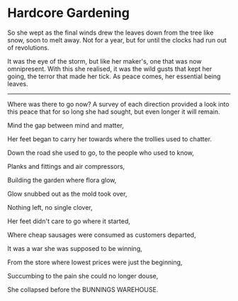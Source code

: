 # Hardcore Gardening

So she wept as the final winds drew the leaves down from the tree like snow, soon to melt away. Not for a year, but for until the clocks had run out of revolutions. 

It was the eye of the storm, but like her maker's, one that was now omnipresent. With this she realised, it was the wild gusts that kept her going, the terror that made her tick. As peace comes, her essential being leaves. 

---

Where was there to go now? A survey of each direction provided a look into this peace that for so long she had sought, but even longer it will remain. 

Mind the gap between mind and matter, 

Her feet began to carry her towards where the trollies used to chatter. 

Down the road she used to go, to the people who used to know,

Planks and fittings and air compressors,

Building the garden where flora glow,

Glow snubbed out as the mold took over,

Nothing left, no single clover,

Her feet didn't care to go where it started,

Where cheap sausages were consumed as customers departed,

It was a war she was supposed to be winning,

From the store where lowest prices were just the beginning,

Succumbing to the pain she could no longer douse,

She collapsed before the BUNNINGS WAREHOUSE.

